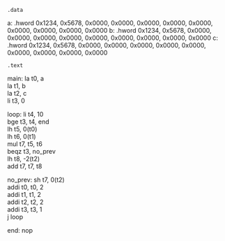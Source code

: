     .data
a:  .hword 0x1234, 0x5678, 0x0000, 0x0000, 0x0000, 0x0000, 0x0000, 0x0000, 0x0000, 0x0000, 0x0000 
b:  .hword 0x1234, 0x5678, 0x0000, 0x0000, 0x0000, 0x0000, 0x0000, 0x0000, 0x0000, 0x0000, 0x0000 
c:  .hword 0x1234, 0x5678, 0x0000, 0x0000, 0x0000, 0x0000, 0x0000, 0x0000, 0x0000, 0x0000, 0x0000 

    .text
main:
    la t0, a              
    la t1, b              
    la t2, c              
    li t3, 0              

loop:
    li t4, 10             
    bge t3, t4, end       
    lh t5, 0(t0)          
    lh t6, 0(t1)          
    mul t7, t5, t6        
    beqz t3, no_prev      
    lh t8, -2(t2)         
    add t7, t7, t8        

no_prev:
    sh t7, 0(t2)         
    addi t0, t0, 2        
    addi t1, t1, 2        
    addi t2, t2, 2        
    addi t3, t3, 1        
    j loop                

end:
    nop                   
